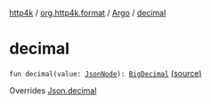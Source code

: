 [http4k](../../index.md) / [org.http4k.format](../index.md) / [Argo](index.md) / [decimal](./decimal.md)

# decimal

`fun decimal(value: `[`JsonNode`](http://argo.sourceforge.net/javadoc/argo/jdom/JsonNode.html)`): `[`BigDecimal`](https://docs.oracle.com/javase/9/docs/api/java/math/BigDecimal.html) [(source)](https://github.com/http4k/http4k/blob/master/http4k-format-argo/src/main/kotlin/org/http4k/format/Argo.kt#L64)

Overrides [Json.decimal](../-json/decimal.md)

